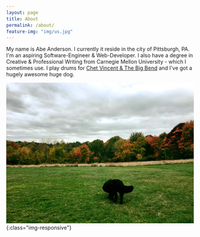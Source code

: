 ```yaml
---
layout: page
title: About
permalink: /about/
feature-img: "img/us.jpg"
---
```

My name is Abe Anderson. I currently it reside in the city of Pittsburgh, PA. I'm an aspiring Software-Engineer & Web-Developer. I also have a degree in Creative & Professional Writing from Carnegie Mellon University - which I sometimes use. I play drums for [Chet Vincent & The Big Bend](http://thebigbend.net/) and I've got a hugely awesome huge dog.

![huey_in_fall](/img/huey_in_fall.jpg){:class="img-responsive"}
